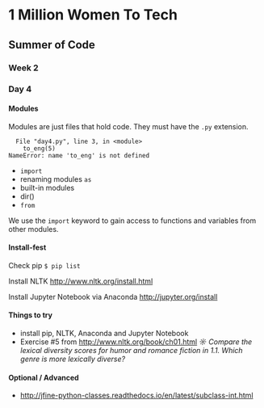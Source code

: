 # 1 Million Women To Tech

## Summer of Code

### Week 2 

### Day 4


#### Modules

Modules are just files that hold code. They must have the `.py` extension.


```
  File "day4.py", line 3, in <module>
    to_eng(5)
NameError: name 'to_eng' is not defined
```

- `import` 
- renaming modules `as`
- built-in modules
- dir()
- `from`

We use the `import` keyword to gain access to functions and variables from other modules.

#### Install-fest

Check pip
`$ pip list`

Install NLTK
http://www.nltk.org/install.html

Install Jupyter Notebook via Anaconda
http://jupyter.org/install

#### Things to try

- install pip, NLTK, Anaconda and Jupyter Notebook
- Exercise #5 from http://www.nltk.org/book/ch01.html _☼ Compare the lexical diversity scores for humor and romance fiction in 1.1. Which genre is more lexically diverse?_

#### Optional / Advanced

- http://jfine-python-classes.readthedocs.io/en/latest/subclass-int.html

